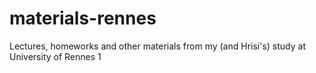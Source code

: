 materials-rennes
================

Lectures, homeworks and other materials from my (and Hrisi's) study
at University of Rennes 1
